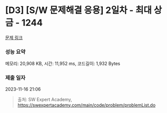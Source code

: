 # [D3] [S/W 문제해결 응용] 2일차 - 최대 상금 - 1244 

[문제 링크](https://swexpertacademy.com/main/code/problem/problemDetail.do?contestProbId=AV15Khn6AN0CFAYD) 

### 성능 요약

메모리: 20,908 KB, 시간: 11,952 ms, 코드길이: 1,932 Bytes

### 제출 일자

2023-11-16 21:06



> 출처: SW Expert Academy, https://swexpertacademy.com/main/code/problem/problemList.do